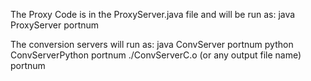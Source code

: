 The Proxy Code is in the ProxyServer.java file and will be run as:
java ProxyServer portnum

The conversion servers will run as:
java ConvServer portnum
python ConvServerPython portnum
./ConvServerC.o (or any output file name) portnum
